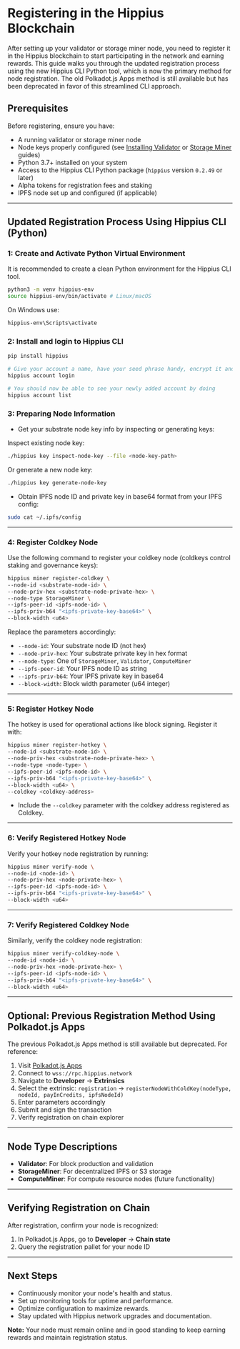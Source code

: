 # Registering in the Hippius Blockchain

After setting up your validator or storage miner node, you need to register it in the Hippius blockchain to start participating in the network and earning rewards. This guide walks you through the updated registration process using the new Hippius CLI Python tool, which is now the primary method for node registration. The old Polkadot.js Apps method is still available but has been deprecated in favor of this streamlined CLI approach.

## Prerequisites

Before registering, ensure you have:

- A running validator or storage miner node
- Node keys properly configured (see [Installing Validator](installing-validator.md) or [Storage Miner](storage-miner.md) guides)
- Python 3.7+ installed on your system
- Access to the Hippius CLI Python package (`hippius` version `0.2.49` or later)
- Alpha tokens for registration fees and staking
- IPFS node set up and configured (if applicable)

---

## Updated Registration Process Using Hippius CLI (Python)

### 1: Create and Activate Python Virtual Environment

It is recommended to create a clean Python environment for the Hippius CLI tool.

```bash
python3 -m venv hippius-env
source hippius-env/bin/activate # Linux/macOS
```

On Windows use:

```bash
hippius-env\Scripts\activate
```

### 2: Install and login to Hippius CLI

```bash
pip install hippius

# Give your account a name, have your seed phrase handy, encrypt it and don't forget the password
hippius account login

# You should now be able to see your newly added account by doing
hippius account list
```

### 3: Preparing Node Information

- Get your substrate node key info by inspecting or generating keys:

Inspect existing node key:

```bash
./hippius key inspect-node-key --file <node-key-path>
```

Or generate a new node key:

```bash
./hippius key generate-node-key
```

- Obtain IPFS node ID and private key in base64 format from your IPFS config:

```bash
sudo cat ~/.ipfs/config
```

---

### 4: Register Coldkey Node

Use the following command to register your coldkey node (coldkeys control staking and governance keys):

```bash
hippius miner register-coldkey \
--node-id <substrate-node-id> \
--node-priv-hex <substrate-node-private-hex> \
--node-type StorageMiner \
--ipfs-peer-id <ipfs-node-id> \
--ipfs-priv-b64 "<ipfs-private-key-base64>" \
--block-width <u64>
```

Replace the parameters accordingly:

- `--node-id`: Your substrate node ID (not hex)
- `--node-priv-hex`: Your substrate private key in hex format
- `--node-type`: One of `StorageMiner`, `Validator`, `ComputeMiner`
- `--ipfs-peer-id`: Your IPFS node ID as string
- `--ipfs-priv-b64`: Your IPFS private key in base64
- `--block-width`: Block width parameter (u64 integer)

---

### 5: Register Hotkey Node

The hotkey is used for operational actions like block signing. Register it with:

```bash
hippius miner register-hotkey \
--node-id <substrate-node-id> \
--node-priv-hex <substrate-node-private-hex> \
--node-type <node-type> \
--ipfs-peer-id <ipfs-node-id> \
--ipfs-priv-b64 "<ipfs-private-key-base64>" \
--block-width <u64> \
--coldkey <coldkey-address>
```

- Include the `--coldkey` parameter with the coldkey address registered as Coldkey.

---

### 6: Verify Registered Hotkey Node

Verify your hotkey node registration by running:

```bash
hippius miner verify-node \
--node-id <node-id> \
--node-priv-hex <node-private-hex> \
--ipfs-peer-id <ipfs-node-id> \
--ipfs-priv-b64 "<ipfs-private-key-base64>" \
--block-width <u64>
```

---

### 7: Verify Registered Coldkey Node

Similarly, verify the coldkey node registration:

```bash
hippius miner verify-coldkey-node \
--node-id <node-id> \
--node-priv-hex <node-private-hex> \
--ipfs-peer-id <ipfs-node-id> \
--ipfs-priv-b64 "<ipfs-private-key-base64>" \
--block-width <u64>
```

---

## Optional: Previous Registration Method Using Polkadot.js Apps

The previous Polkadot.js Apps method is still available but deprecated. For reference:

1. Visit [Polkadot.js Apps](https://polkadot.js.org/apps/?rpc=wss%3A%2F%2Frpc.hippius.network#/extrinsics)
2. Connect to `wss://rpc.hippius.network`
3. Navigate to **Developer** → **Extrinsics**
4. Select the extrinsic: `registration` → `registerNodeWithColdKey(nodeType, nodeId, payInCredits, ipfsNodeId)`
5. Enter parameters accordingly
6. Submit and sign the transaction
7. Verify registration on chain explorer

---

## Node Type Descriptions

- **Validator**: For block production and validation
- **StorageMiner**: For decentralized IPFS or S3 storage
- **ComputeMiner**: For compute resource nodes (future functionality)

---

## Verifying Registration on Chain

After registration, confirm your node is recognized:

1. In Polkadot.js Apps, go to **Developer** → **Chain state**
2. Query the registration pallet for your node ID

---

## Next Steps

- Continuously monitor your node's health and status.
- Set up monitoring tools for uptime and performance.
- Optimize configuration to maximize rewards.
- Stay updated with Hippius network upgrades and documentation.

**Note:** Your node must remain online and in good standing to keep earning rewards and maintain registration status.